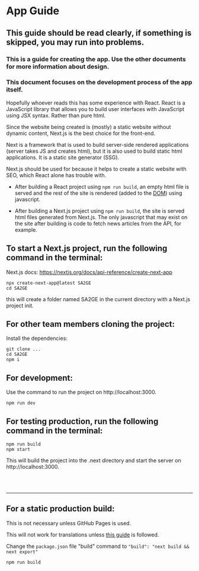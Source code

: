 # App Guide
## This guide should be read clearly, if something is skipped, you may run into problems.
### This is a guide for creating the app. Use the other documents for more information about design. 
### This document focuses on the development process of the app itself.

Hopefully whoever reads this has some experience with React. React is a JavaScript library that allows you to build user interfaces with JavaScript using JSX syntax. Rather than pure html.

Since the website being created is (mostly) a static website without dynamic content, Next.js is the best choice for the front-end. 

Next is a framework that is used to build server-side rendered applications (server takes JS and creates html), but it is also used to build static html applications. It is a static site generator (SSG).

Next.js should be used for because it helps to create a static website with SEO, which React alone has trouble with.

- After building a React project using `npm run build`, an empty html file is served and the rest of the site is rendered (added to the [DOM](https://developer.mozilla.org/en-US/docs/Web/API/Document_Object_Model)) using javascript.

- After building a Next.js project using `npm run build`, the site is served html files generated from Next.js. The only javascript that may exist on the site after building is code to fetch news articles from the API, for example. 


## To start a Next.js project, run the following command in the terminal:
Next.js docs: https://nextjs.org/docs/api-reference/create-next-app

```
npx create-next-app@latest SA2GE
cd SA2GE
```

this will create a folder named SA2GE in the current directory with a Next.js project init.

## For other team members cloning the project:
Install the dependencies:
```
git clone ...
cd SA2GE
npm i
```

## For development:
Use the command to run the project on http://localhost:3000.
```
npm run dev
```

## For testing production, run the following command in the terminal:

```
npm run build
npm start
```

This will build the project into the .next directory and start the server on http://localhost:3000.

<br />
<br />
<hr />

## For a static production build:

This is not necessary unless GitHub Pages is used.

This will not work for translations unless [this guide](https://dev.to/adrai/static-html-export-with-i18n-compatibility-in-nextjs-8cd) is followed.

Change the `package.json` file "build" command to `"build": "next build && next export"`

```
npm run build
```